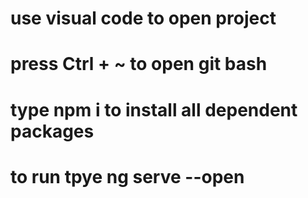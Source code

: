 # use visual code to open project
# press Ctrl + ~ to open git bash
# type npm i to install all dependent packages
# to run tpye ng serve --open
